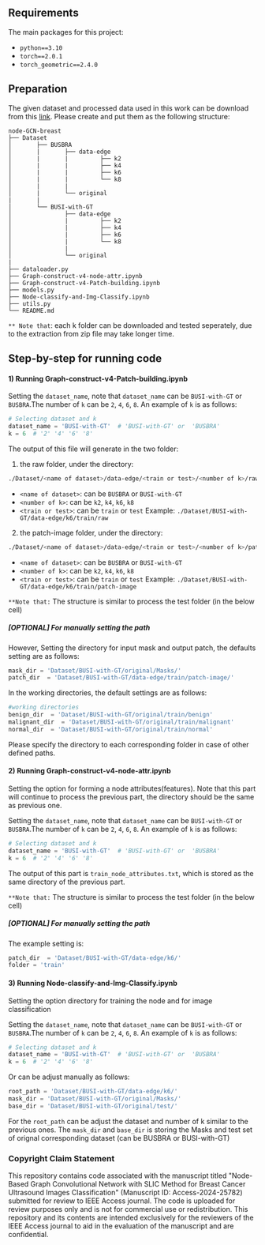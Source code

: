 ## Requirements
The main packages for this project:
* `python==3.10`
* `torch==2.0.1`
* `torch_geometric==2.4.0`

## Preparation

The given dataset and processed data used in this work can be download from this [link](https://drive.google.com/drive/folders/1EsCotSBWpPonaduHS5Rya10YO4EXv8dT?usp=sharing). Please create and put them as the following structure:

```
node-GCN-breast
├── Dataset
│       ├── BUSBRA
│       |       ├── data-edge
│       |       |         ├── k2
│       |       |         ├── k4
│       |       |         ├── k6
│       |       |         └── k8
│       |       | 
│       |       └── original
|       |
│       └── BUSI-with-GT
│               ├── data-edge
│               |         ├── k2
│               |         ├── k4
│               |         ├── k6
│               |         └── k8
│               | 
│               └── original
|                 
├── dataloader.py
├── Graph-construct-v4-node-attr.ipynb
├── Graph-construct-v4-Patch-building.ipynb
├── models.py
├── Node-classify-and-Img-Classify.ipynb
├── utils.py
└── README.md

```
`** Note that`: each k folder can be downloaded and tested seperately, due to the extraction from zip file may take longer time.

## Step-by-step for running code
#### 1) Running Graph-construct-v4-Patch-building.ipynb



Setting the `dataset_name`, note that `dataset_name` can be `BUSI-with-GT` or `BUSBRA`.The number of `k` can be `2`, `4`, `6`, `8`. An example of `k` is as follows:
```python
# Selecting dataset and k
dataset_name = 'BUSI-with-GT'  # 'BUSI-with-GT' or  'BUSBRA' 
k = 6  # '2' '4' '6' '8'
```

The output of this file will generate in the two folder:
1. the raw folder, under the directory: 
```bash
./Dataset/<name of dataset>/data-edge/<train or test>/<number of k>/raw
```
* `<name of dataset>`: can be `BUSBRA` or `BUSI-with-GT`
* `<number of k>`: can be `k2`, `k4`, `k6`, `k8`
* `<train or test>`: can be `train` or `test`
Example: `./Dataset/BUSI-with-GT/data-edge/k6/train/raw`

2. the patch-image folder, under the directory: 
```bash
./Dataset/<name of dataset>/data-edge/<train or test>/<number of k>/patch-image
```
* `<name of dataset>`: can be `BUSBRA` or `BUSI-with-GT`
* `<number of k>`: can be `k2`, `k4`, `k6`, `k8`
* `<train or test>`: can be `train` or `test`
Example: `./Dataset/BUSI-with-GT/data-edge/k6/train/patch-image`

`**Note that:` The structure is similar to process the test folder (in the below cell)

##### [OPTIONAL] For manually setting the path

However, Setting the directory for input mask and output patch, the defaults setting are as follows:
```python
mask_dir = 'Dataset/BUSI-with-GT/original/Masks/'
patch_dir  = 'Dataset/BUSI-with-GT/data-edge/train/patch-image/'
```

In the working directories, the default settings are as follows:

```python
#working directories
benign_dir  = 'Dataset/BUSI-with-GT/original/train/benign'
malignant_dir  = 'Dataset/BUSI-with-GT/original/train/malignant'
normal_dir  = 'Dataset/BUSI-with-GT/original/train/normal'
```
Please specify the directory to each corresponding folder in case of other defined paths.




#### 2) Running Graph-construct-v4-node-attr.ipynb

Setting the option for forming a node attributes(features). Note that this part will continue to process the previous part, the directory should be the same as previous one. 


Setting the `dataset_name`, note that `dataset_name` can be `BUSI-with-GT` or `BUSBRA`.The number of `k` can be `2`, `4`, `6`, `8`. An example of `k` is as follows:
```python
# Selecting dataset and k
dataset_name = 'BUSI-with-GT'  # 'BUSI-with-GT' or  'BUSBRA' 
k = 6  # '2' '4' '6' '8'
```



The output of this part is `train_node_attributes.txt`, which is stored as the same directory of the previous part.

`**Note that:` The structure is similar to process the test folder (in the below cell)

##### [OPTIONAL] For manually setting the path
The example setting is:
```python
patch_dir  = 'Dataset/BUSI-with-GT/data-edge/k6/'
folder = 'train'
```

#### 3) Running Node-classify-and-Img-Classify.ipynb

Setting the option directory for training the node and for image classification

Setting the `dataset_name`, note that `dataset_name` can be `BUSI-with-GT` or `BUSBRA`.The number of `k` can be `2`, `4`, `6`, `8`. An example of `k` is as follows:
```python
# Selecting dataset and k
dataset_name = 'BUSI-with-GT'  # 'BUSI-with-GT' or  'BUSBRA' 
k = 6  # '2' '4' '6' '8'
```

Or can be adjust manually as follows:

```python
root_path = 'Dataset/BUSI-with-GT/data-edge/k6/'
mask_dir = 'Dataset/BUSI-with-GT/original/Masks/'
base_dir = 'Dataset/BUSI-with-GT/original/test/'
```

For the `root_path` can be adjust the dataset and number of k similar to the previous ones. The `mask_dir` and `base_dir` is storing the Masks and test set of orignal corresponding dataset (can be BUSBRA or BUSI-with-GT)


### Copyright Claim Statement

This repository contains code associated with the manuscript titled "Node-Based Graph Convolutional Network with SLIC Method for Breast Cancer Ultrasound Images Classification" (Manuscript ID: Access-2024-25782) submitted for review to IEEE Access journal. The code is uploaded for review purposes only and is not for commercial use or redistribution. This repository and its contents are intended exclusively for the reviewers of the IEEE Access journal to aid in the evaluation of the manuscript and are confidential.
